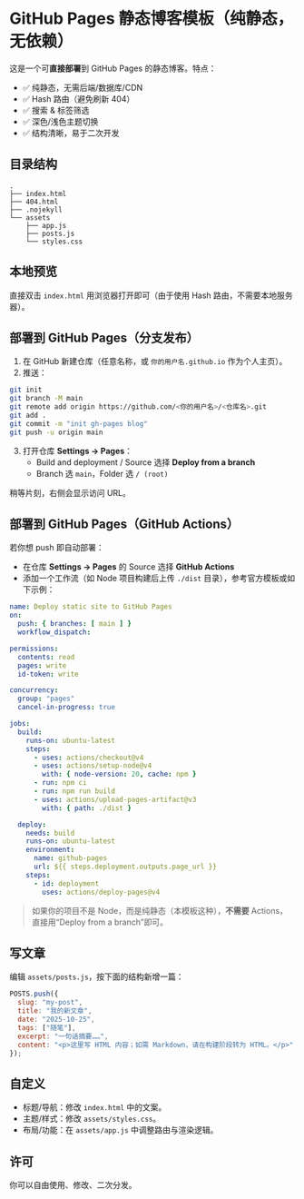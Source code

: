# GitHub Pages 静态博客模板（纯静态，无依赖）

这是一个可**直接部署**到 GitHub Pages 的静态博客。特点：

- ✅ 纯静态，无需后端/数据库/CDN
- ✅ Hash 路由（避免刷新 404）
- ✅ 搜索 & 标签筛选
- ✅ 深色/浅色主题切换
- ✅ 结构清晰，易于二次开发

## 目录结构

```
.
├── index.html
├── 404.html
├── .nojekyll
└── assets
    ├── app.js
    ├── posts.js
    └── styles.css
```

## 本地预览

直接双击 `index.html` 用浏览器打开即可（由于使用 Hash 路由，不需要本地服务器）。

## 部署到 GitHub Pages（分支发布）

1. 在 GitHub 新建仓库（任意名称，或 `你的用户名.github.io` 作为个人主页）。
2. 推送：

```bash
git init
git branch -M main
git remote add origin https://github.com/<你的用户名>/<仓库名>.git
git add .
git commit -m "init gh-pages blog"
git push -u origin main
```

3. 打开仓库 **Settings → Pages**：
   - Build and deployment / Source 选择 **Deploy from a branch**
   - Branch 选 `main`，Folder 选 `/ (root)`

稍等片刻，右侧会显示访问 URL。

## 部署到 GitHub Pages（GitHub Actions）

若你想 push 即自动部署：

- 在仓库 **Settings → Pages** 的 Source 选择 **GitHub Actions**
- 添加一个工作流（如 Node 项目构建后上传 `./dist` 目录），参考官方模板或如下示例：

```yaml
name: Deploy static site to GitHub Pages
on:
  push: { branches: [ main ] }
  workflow_dispatch:

permissions:
  contents: read
  pages: write
  id-token: write

concurrency:
  group: "pages"
  cancel-in-progress: true

jobs:
  build:
    runs-on: ubuntu-latest
    steps:
      - uses: actions/checkout@v4
      - uses: actions/setup-node@v4
        with: { node-version: 20, cache: npm }
      - run: npm ci
      - run: npm run build
      - uses: actions/upload-pages-artifact@v3
        with: { path: ./dist }

  deploy:
    needs: build
    runs-on: ubuntu-latest
    environment:
      name: github-pages
      url: ${{ steps.deployment.outputs.page_url }}
    steps:
      - id: deployment
        uses: actions/deploy-pages@v4
```

> 如果你的项目不是 Node，而是纯静态（本模板这种），**不需要** Actions，直接用“Deploy from a branch”即可。

## 写文章

编辑 `assets/posts.js`，按下面的结构新增一篇：

```js
POSTS.push({
  slug: "my-post",
  title: "我的新文章",
  date: "2025-10-25",
  tags: ["随笔"],
  excerpt: "一句话摘要……",
  content: "<p>这里写 HTML 内容；如需 Markdown，请在构建阶段转为 HTML。</p>"
});
```

## 自定义

- 标题/导航：修改 `index.html` 中的文案。
- 主题/样式：修改 `assets/styles.css`。
- 布局/功能：在 `assets/app.js` 中调整路由与渲染逻辑。

## 许可

你可以自由使用、修改、二次分发。
